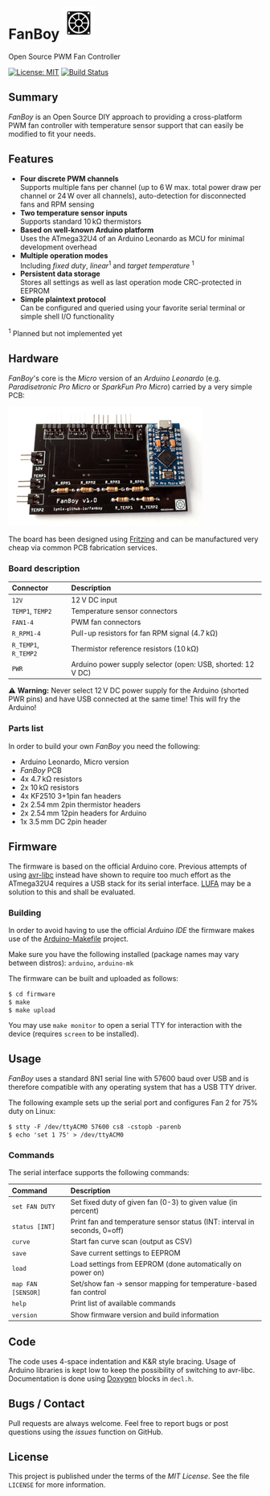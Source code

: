 # FanBoy ![FanBoy Logo](https://github.com/lynix/fanboy/blob/master/artwork/logo.png)

Open Source PWM Fan Controller

[![License: MIT](https://img.shields.io/badge/License-MIT-blue.svg)](https://opensource.org/licenses/MIT)
[![Build Status](https://travis-ci.org/lynix/fanboy.svg?branch=master)](https://travis-ci.org/lynix/fanboy)


## Summary

*FanBoy* is an Open Source DIY approach to providing a cross-platform
PWM fan controller with temperature sensor support that can easily be
modified to fit your needs.


## Features

* **Four discrete PWM channels**  
    Supports multiple fans per channel (up to 6&thinsp;W max. total
    power draw per channel or 24&thinsp;W over all channels),
    auto-detection for disconnected fans and RPM sensing
* **Two temperature sensor inputs**  
    Supports standard 10&thinsp;k&Omega; thermistors
* **Based on well-known Arduino platform**  
    Uses the ATmega32U4 of an Arduino Leonardo as MCU for minimal
    development overhead
* **Multiple operation modes**  
    Including *fixed duty*, *linear*<sup>1</sup> and *target temperature*
    <sup>1</sup>
* **Persistent data storage**  
    Stores all settings as well as last operation mode CRC-protected in
    EEPROM
* **Simple plaintext protocol**  
    Can be configured and queried using your favorite serial terminal or
    simple shell I/O functionality

<sup>1</sup> Planned but not implemented yet

## Hardware

*FanBoy*'s core is the *Micro* version of an *Arduino Leonardo* (e.g.
*Paradisetronic Pro Micro* or *SparkFun Pro Micro*) carried by a very
simple PCB:

![FanBoy](https://github.com/lynix/fanboy/blob/master/artwork/fanboy.jpg)

The board has been designed using [Fritzing](https://fritzing.org) and
can be manufactured very cheap via common PCB fabrication services.

### Board description

| Connector            | Description                                                        |
|:-------------------- |:------------------------------------------------------------------ |
| `12V`                | 12&thinsp;V DC input                                               |
| `TEMP1`, `TEMP2`     | Temperature sensor connectors                                      |
| `FAN1-4`             | PWM fan connectors                                                 |
| `R_RPM1-4`           | Pull-up resistors for fan RPM signal (4.7&thinsp;k&Omega;)         |
| `R_TEMP1`, `R_TEMP2` | Thermistor reference resistors (10&thinsp;k&Omega;)                |
| `PWR`                | Arduino power supply selector (open: USB, shorted: 12&thinsp;V DC) |

:warning: **Warning:** Never select 12&thinsp;V DC power supply for the
Arduino (shorted PWR pins) and have USB connected at the same time! This
will fry the Arduino!

### Parts list

In order to build your own *FanBoy* you need the following:

* Arduino Leonardo, Micro version
* *FanBoy* PCB
* 4x 4.7&thinsp;k&Omega; resistors
* 2x 10&thinsp;k&Omega; resistors
* 4x KF2510 3+1pin fan headers
* 2x 2.54&thinsp;mm 2pin thermistor headers
* 2x 2.54&thinsp;mm 12pin headers for Arduino
* 1x 3.5&thinsp;mm DC 2pin header


## Firmware

The firmware is based on the official Arduino core. Previous attempts of
using [avr-libc](https://www.nongnu.org/avr-libc) instead have shown to
require too much effort as the ATmega32U4 requires a USB stack for its
serial interface. [LUFA](https://github.com/Palatis/Arduino-Lufa) may be
a solution to this and shall be evaluated.

### Building

In order to avoid having to use the official *Arduino IDE* the firmware
makes use of the
[Arduino-Makefile](https://github.com/sudar/Arduino-Makefile) project.

Make sure you have the following installed (package names may vary
between distros): `arduino`, `arduino-mk`

The firmware can be built and uploaded as follows:

```
$ cd firmware
$ make
$ make upload
```

You may use `make monitor` to open a serial TTY for interaction with the
device (requires `screen` to be installed).

## Usage

*FanBoy* uses a standard 8N1 serial line with 57600 baud over USB and is
therefore compatible with any operating system that has a USB TTY
driver.

The following example sets up the serial port and configures Fan 2 for 75%
duty on Linux:

```
$ stty -F /dev/ttyACM0 57600 cs8 -cstopb -parenb
$ echo 'set 1 75' > /dev/ttyACM0
```

### Commands

The serial interface supports the following commands:

| Command                    | Description                                                               |
|:-------------------------- |:------------------------------------------------------------------------- |
| `set FAN DUTY`             | Set fixed duty of given fan (0-3) to given value (in percent)             |
| `status [INT]`             | Print fan and temperature sensor status (INT: interval in seconds, 0=off) |
| `curve`                    | Start fan curve scan (output as CSV)                                      |
| `save`                     | Save current settings to EEPROM                                           |
| `load`                     | Load settings from EEPROM (done automatically on power on)                |
| `map FAN [SENSOR]`         | Set/show fan -> sensor mapping for temperature-based fan control          |
| `help`                     | Print list of available commands                                          |
| `version`                  | Show firmware version and build information                               |


## Code

The code uses 4-space indentation and K&R style bracing. Usage of
Arduino libraries is kept low to keep the possibility of switching to
avr-libc. Documentation is done using [Doxygen](http://www.doxygen.nl)
blocks in `decl.h`.

## Bugs / Contact

Pull requests are always welcome. Feel free to report bugs or post
questions using the *issues* function on GitHub.


## License

This project is published under the terms of the *MIT License*. See the
file `LICENSE` for more information.
